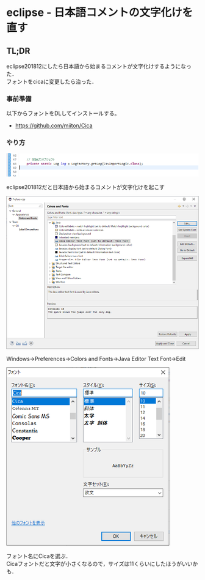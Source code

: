 # eclipse - 日本語コメントの文字化けを直す


## TL;DR
eclipse201812にしたら日本語から始まるコメントが文字化けするようになった．   
フォントをcicaに変更したら治った．


### 事前準備

以下からフォントをDLしてインストールする。
* https://github.com/miiton/Cica


### やり方

![PNG](/tech/dir/eclipse_001/image001.png)

eclipse201812だと日本語から始まるコメントが文字化けを起こす


![PNG](/tech/dir/eclipse_001/image002.PNG)

Windows→Preferences→Colors and Fonts→Java Editor Text Font→Edit


![PNG](/tech/dir/eclipse_001/image003.PNG)

フォント名にCicaを選ぶ．   
Cicaフォントだと文字が小さくなるので，サイズは11くらいにしたほうがいいかも．
